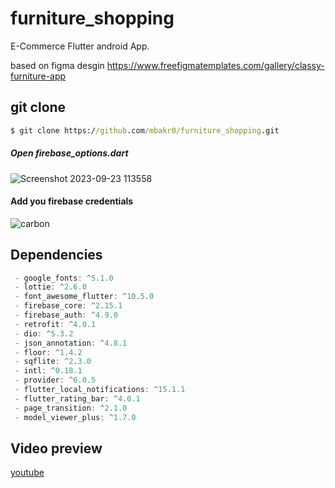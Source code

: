 # furniture_shopping

E-Commerce Flutter android App.

based on figma desgin
https://www.freefigmatemplates.com/gallery/classy-furniture-app

## git clone

``` cmd
$ git clone https://github.com/mbakr0/furniture_shopping.git
```
#####  Open firebase_options.dart 

![Screenshot 2023-09-23 113558](https://github.com/mbakr0/furniture_shopping/assets/24358810/c0b74114-101f-47df-9357-a39efd560dad)

####   Add you firebase credentials
![carbon](https://github.com/mbakr0/furniture_shopping/assets/24358810/b03bef4a-0f9f-4fc6-800a-51389bcb90d6)


## Dependencies
``` dart
 - google_fonts: ^5.1.0
 - lottie: ^2.6.0
 - font_awesome_flutter: ^10.5.0
 - firebase_core: ^2.15.1
 - firebase_auth: ^4.9.0
 - retrofit: ^4.0.1
 - dio: ^5.3.2
 - json_annotation: ^4.8.1
 - floor: ^1.4.2
 - sqflite: ^2.3.0
 - intl: ^0.18.1
 - provider: ^6.0.5
 - flutter_local_notifications: ^15.1.1
 - flutter_rating_bar: ^4.0.1
 - page_transition: ^2.1.0
 - model_viewer_plus: ^1.7.0
```

## Video preview
[youtube](https://www.youtube.com/watch?v=PRk5O8axbxQ)
